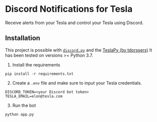 # Discord Notifications for Tesla
Receive alerts from your Tesla and control your Tesla using Discord.

## Installation
This project is possible with [`discord.py`](https://github.com/Rapptz/discord.py) and the [TeslaPy (by tdorssers)](https://github.com/tdorssers/TeslaPy)
It has been tested on versions >= Python 3.7.

1. Install the requirements
```
pip install -r requirements.txt
```

2. Create a `.env` file and make sure to input your Tesla credentials.
```
DISCORD_TOKEN=<your Discord bot token>
TESLA_EMAIL=elon@tesla.com
```

3. Run the bot
```
python app.py
```

